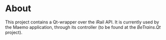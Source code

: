 # About

This project contains a Qt-wrapper over the iRail API. It is currently used by the Maemo application, through its controller (to be found at the *BeTrains.Qt* project).

